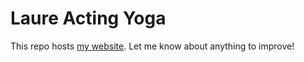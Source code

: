 # Laure Acting Yoga

This repo hosts [my website](https://friendly-raman-0df6f2.netlify.app/). Let me know about anything to improve!
